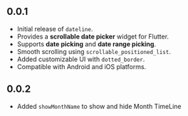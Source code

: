 ## 0.0.1

- Initial release of `dateline`.
- Provides a **scrollable date picker** widget for Flutter.
- Supports **date picking** and **date range picking**.
- Smooth scrolling using `scrollable_positioned_list`.
- Added customizable UI with `dotted_border`.
- Compatible with Android and iOS platforms.



## 0.0.2

- Added `showMonthName` to show and hide Month TimeLine

